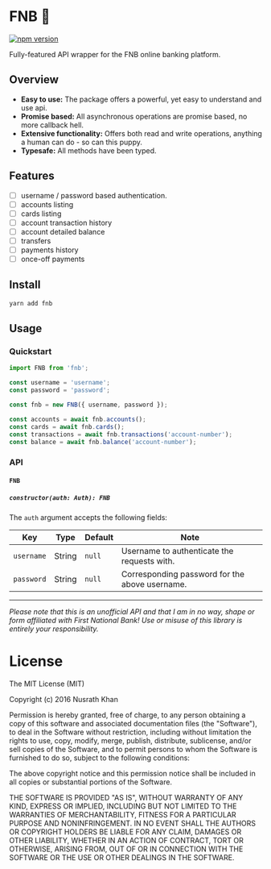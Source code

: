 # FNB 💸

[![npm version](https://badge.fury.io/js/fnb.svg)](https://badge.fury.io/js/fnb)

Fully-featured API wrapper for the FNB online banking platform.

## Overview

- **Easy to use:** The package offers a powerful, yet easy to understand and use api.
- **Promise based:** All asynchronous operations are promise based, no more callback hell.
- **Extensive functionality:** Offers both read and write operations, anything a human can do - so can this puppy.
- **Typesafe:** All methods have been typed.

## Features

- [ ] username / password based authentication.
- [ ] accounts listing
- [ ] cards listing
- [ ] account transaction history
- [ ] account detailed balance
- [ ] transfers
- [ ] payments history
- [ ] once-off payments

## Install

```sh
yarn add fnb
```

## Usage

### Quickstart

```ts
import FNB from 'fnb';

const username = 'username';
const password = 'password';

const fnb = new FNB({ username, password });

const accounts = await fnb.accounts();
const cards = await fnb.cards();
const transactions = await fnb.transactions('account-number');
const balance = await fnb.balance('account-number');
```

### API

#### `FNB`

##### `constructor(auth: Auth): FNB`

The `auth` argument accepts the following fields:

| Key        | Type   | Default | Note                                           |
| ---------- | ------ | ------- | ---------------------------------------------- |
| `username` | String | `null`  | Username to authenticate the requests with.    |
| `password` | String | `null`  | Corresponding password for the above username. |

---

_Please note that this is an unofficial API and that I am in no way, shape or form affiliated with First National Bank! Use or misuse of this library is entirely your responsibility._

# License

The MIT License (MIT)

Copyright (c) 2016 Nusrath Khan

Permission is hereby granted, free of charge, to any person obtaining a copy
of this software and associated documentation files (the "Software"), to deal
in the Software without restriction, including without limitation the rights
to use, copy, modify, merge, publish, distribute, sublicense, and/or sell
copies of the Software, and to permit persons to whom the Software is
furnished to do so, subject to the following conditions:

The above copyright notice and this permission notice shall be included in all
copies or substantial portions of the Software.

THE SOFTWARE IS PROVIDED "AS IS", WITHOUT WARRANTY OF ANY KIND, EXPRESS OR
IMPLIED, INCLUDING BUT NOT LIMITED TO THE WARRANTIES OF MERCHANTABILITY,
FITNESS FOR A PARTICULAR PURPOSE AND NONINFRINGEMENT. IN NO EVENT SHALL THE
AUTHORS OR COPYRIGHT HOLDERS BE LIABLE FOR ANY CLAIM, DAMAGES OR OTHER
LIABILITY, WHETHER IN AN ACTION OF CONTRACT, TORT OR OTHERWISE, ARISING FROM,
OUT OF OR IN CONNECTION WITH THE SOFTWARE OR THE USE OR OTHER DEALINGS IN THE
SOFTWARE.
